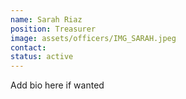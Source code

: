 ```yaml
---
name: Sarah Riaz
position: Treasurer
image: assets/officers/IMG_SARAH.jpeg
contact: 
status: active
---
```


Add bio here if wanted
